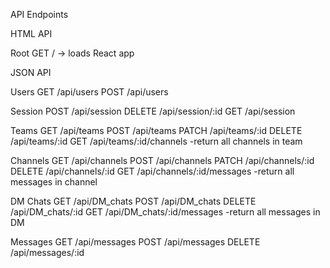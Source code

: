 API Endpoints

HTML API

Root
GET / -> loads React app

JSON API

Users
GET /api/users
POST /api/users

Session
POST /api/session
DELETE /api/session/:id
GET /api/session

Teams
GET /api/teams
POST /api/teams
PATCH /api/teams/:id
DELETE /api/teams/:id
GET /api/teams/:id/channels
  -return all channels in team

Channels
GET /api/channels
POST /api/channels
PATCH /api/channels/:id
DELETE /api/channels/:id
GET /api/channels/:id/messages
  -return all messages in channel

DM Chats
GET /api/DM_chats
POST /api/DM_chats
DELETE /api/DM_chats/:id
GET /api/DM_chats/:id/messages
  -return all messages in DM

Messages
GET /api/messages
POST /api/messages
DELETE /api/messages/:id
